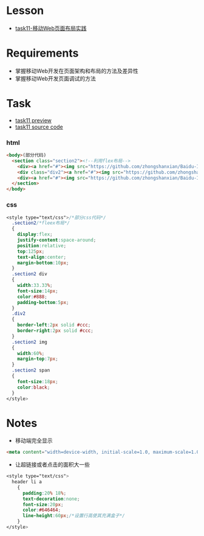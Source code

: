 # Lesson

+ [task11-移动Web页面布局实践](http://ife.baidu.com/course/detail/id/116)

# Requirements

+ 掌握移动Web开发在页面架构和布局的方法及差异性
+ 掌握移动Web开发页面调试的方法

# Task

+ [task11 preview](https://codepen.io/zhongshanxian/pen/VpdzvR?editors=1100)
+ [task11 source code](https://github.com/zhongshanxian/Baidu-IFE-2017/blob/master/codes/HTML%26CSS/task11-mobile-web.html)

### html

```html
<body>(部分代码)
  <section class="section2"><!--利用flex布局-->
    <div><a href="#"><img src="https://github.com/zhongshanxian/Baidu-IFE-2017/blob/master/docs/assets/img/img3.jpg?raw=true"></a><br><span>分栏一</span><br>分栏小标题</div>
    <div class="div2"><a href="#"><img src="https://github.com/zhongshanxian/Baidu-IFE-2017/blob/master/docs/assets/img/img3.jpg?raw=true"></a><br><span>分栏二</span><br>分栏小标题</div>
    <div><a href="#"><img src="https://github.com/zhongshanxian/Baidu-IFE-2017/blob/master/docs/assets/img/img3.jpg?raw=true"></a><br><span>分栏三</span><br>分栏小标题</div>
  </section>
</body> 
```

### css

```css
<style type="text/css">/*部分css代码*/
  .section2/*fleex布局*/
  {
    display:flex;
    justify-content:space-around;
    position:relative;
    top:125px;
    text-align:center;
    margin-bottom:10px;
  }
  .section2 div
  {
    width:33.33%;
    font-size:14px;
    color:#888;
    padding-bottom:5px;
  }
  .div2
  {
    border-left:2px solid #ccc;
    border-right:2px solid #ccc;
  }
  .section2 img
  {
    width:60%;
    margin-top:7px;
  }
  .section2 span
  {
    font-size:18px;  
    color:black;
  }
</style>
```

# Notes

+ 移动端完全显示
   
```html
<meta content="width=device-width, initial-scale=1.0, maximum-scale=1.0, user-scalable=0" name="viewport">
```
+ 让超链接或者点击的面积大一些

```css
<style type="text/css">
  header li a
    {
      padding:20% 18%;
      text-decoration:none;
      font-size:20px;
      color:#646464;
      line-height:60px;/*设置行高使其充满盒子*/
    }
</style>
```
